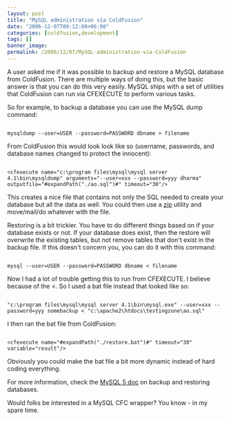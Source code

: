 ```yaml
---
layout: post
title: "MySQL administration via ColdFusion"
date: "2006-12-07T09:12:00+06:00"
categories: [coldfusion,development]
tags: []
banner_image: 
permalink: /2006/12/07/MySQL-administration-via-ColdFusion
---
```


A user asked me if it was possible to backup and restore a MySQL database from ColdFusion. There are multiple ways of doing this, but the basic answer is that you can do this very easily. MySQL ships with a set of utilities that ColdFusion can run via CFEXECUTE to perform various tasks.
<!--more-->
So for example, to backup a database you can use the MySQL dump command:

<code>
mysqldump --user=USER --password=PASSWORD dbname &gt; filename
</code>

From ColdFusion this would look look like so (username, passwords, and database names changed to protect the innocent):

<code>
&lt;cfexecute name="c:\program files\mysql\mysql server 4.1\bin\mysqldump" arguments="--user=xxx --password=yyy dharma" outputfile="#expandPath("./ao.sql")#" timeout="30"/&gt;
</code>

This creates a nice file that contains not only the SQL needed to create your database but all the data as well. You could then use a <a href="http://www.cflib.org/udf.cfm?ID=744">zip</a> utility and move/mail/do whatever with the file.

Restoring is a bit trickier. You have to do different things based on if your database exists or not. If your database does exist, then the restore will overwrite the existing tables, but not remove tables that don't exist in the backup file. If this doesn't concern you, you can do it with this command:

<code>
mysql --user=USER --password=PASSWORD dbname &lt; filename
</code>

Now I had a lot of trouble getting this to run from CFEXECUTE. I believe because of the &lt;. So I used a bat file instead that looked like so:

<code>
"c:\program files\mysql\mysql server 4.1\bin\mysql.exe" --user=xxx --password=yyy somebackup &lt; "c:\apache2\htdocs\testingzone\ao.sql"
</code>

I then ran the bat file from ColdFusion:

<code>
&lt;cfexecute name="#expandPath("./restore.bat")#" timeout="30" variable="result"/&gt;
</code>

Obviously you could make the bat file a bit more dynamic instead of hard coding everything. 

For more information, check the <a href="http://dev.mysql.com/doc/refman/5.0/en/disaster-prevention.html">MySQL 5 doc</a> on backup and restoring databases. 

Would folks be interested in a MySQL CFC wrapper? You know - in my spare time.